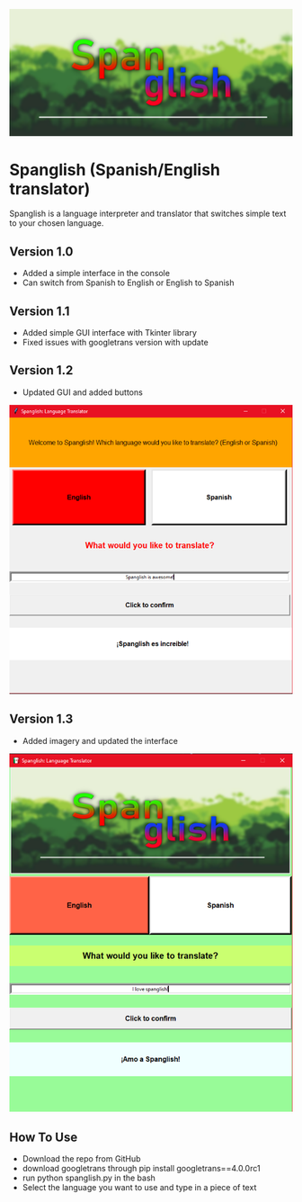 ![screenshot](spanglish.png)

# Spanglish (Spanish/English translator)
Spanglish is a language interpreter and translator that switches simple text to your chosen language.

## Version 1.0 
- Added a simple interface in the console
- Can switch from Spanish to English or English to Spanish

## Version 1.1
- Added simple GUI interface with Tkinter library
- Fixed issues with googletrans version with update

## Version 1.2
- Updated GUI and added buttons

![screenshot](example.png)

## Version 1.3
- Added imagery and updated the interface

![screenshot](example2.png)

## How To Use
- Download the repo from GitHub
- download googletrans through pip install googletrans==4.0.0rc1
- run python spanglish.py in the bash
- Select the language you want to use and type in a piece of text
